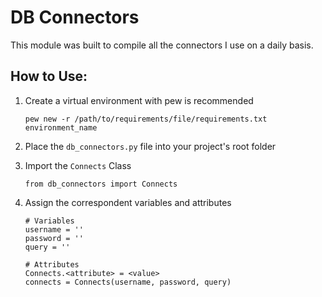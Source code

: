 # DB Connectors

This module was built to compile all the connectors I use on a daily basis.

## How to Use:

1. Create a virtual environment with pew is recommended
    
    ```pew new -r /path/to/requirements/file/requirements.txt environment_name```
    
2. Place the ```db_connectors.py``` file into your project's root folder

3. Import the ```Connects``` Class

    ```from db_connectors import Connects```

4. Assign the correspondent variables and attributes
    ``` 
    # Variables
    username = ''
    password = ''
    query = ''
    
    # Attributes
    Connects.<attribute> = <value>
    connects = Connects(username, password, query)
    ```
 
    